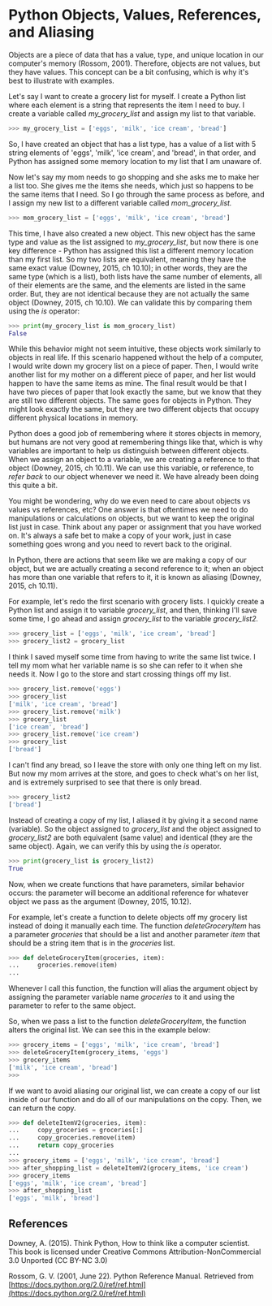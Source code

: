 # Python Objects, Values, References, and Aliasing

Objects are a piece of data that has a value, type, and unique location in our computer's memory (Rossom, 2001). Therefore, objects are not values, but they have values. This concept can be a bit confusing, which is why it's best to illustrate with examples.

Let's say I want to create a grocery list for myself. I create a Python list where each element is a string that represents the item I need to buy. I create a variable called *my_grocery_list* and assign my list to that variable. 

```python
>>> my_grocery_list = ['eggs', 'milk', 'ice cream', 'bread']
```

So, I have created an object that has a list type, has a value of a list with 5 string elements of 'eggs', 'milk', 'ice cream', and 'bread', in that order, and Python has assigned some memory location to my list that I am unaware of.

Now let's say my mom needs to go shopping and she asks me to make her a list too. She gives me the items she needs, which just so happens to be the same items that I need. So I go through the same process as before, and I assign my new list to a different variable called *mom_grocery_list.*

```python
>>> mom_grocery_list = ['eggs', 'milk', 'ice cream', 'bread']
```

This time, I have also created a new object. This new object has the same type and value as the list assigned to *my_grocery_list*, but now there is one key difference - Python has assigned this list a different memory location than my first list. So my two lists are equivalent, meaning they have the same exact value (Downey, 2015, ch 10.10); in other words, they are the same type (which is a list), both lists have the same number of elements, all of their elements are the same, and the elements are listed in the same order. But, they are not identical because they are not actually the same object (Downey, 2015, ch 10.10). We can validate this by comparing them using the *is* operator:

```python
>>> print(my_grocery_list is mom_grocery_list)
False
```

While this behavior might not seem intuitive, these objects work similarly to objects in real life. If this scenario happened without the help of a computer, I would write down my grocery list on a piece of paper. Then, I would write another list for my mother on a different piece of paper, and her list would happen to have the same items as mine. The final result would be that I have two pieces of paper that look exactly the same, but we know that they are still two different objects. The same goes for objects in Python. They might look exactly the same, but they are two different objects that occupy different physical locations in memory.

Python does a good job of remembering where it stores objects in memory, but humans are not very good at remembering things like that, which is why variables are important to help us distinguish between different objects. When we assign an object to a variable, we are creating a reference to that object (Downey, 2015, ch 10.11). We can use this variable, or reference, to *refer back* to our object whenever we need it. We have already been doing this quite a bit. 

You might be wondering, why do we even need to care about objects vs values vs references, etc? One answer is that oftentimes we need to do manipulations or calculations on objects, but we want to keep the original list just in case. Think about any paper or assignment that you have worked on. It's always a safe bet to make a copy of your work, just in case something goes wrong and you need to revert back to the original.

 In Python, there are actions that seem like we are making a copy of our object, but we are actually creating a second reference to it; when an object has more than one variable that refers to it, it is known as aliasing (Downey, 2015, ch 10.11). 

For example, let's redo the first scenario with grocery lists. I quickly create a Python list and assign it to variable *grocery_list*, and then, thinking I'll save some time, I go ahead and assign *grocery_list* to the variable *grocery_list2.* 

```python
>>> grocery_list = ['eggs', 'milk', 'ice cream', 'bread']
>>> grocery_list2 = grocery_list 
```

I think I saved myself some time from having to write the same list twice. I tell my mom what her variable name is so she can refer to it when she needs it. Now I go to the store and start crossing things off my list.

```python
>>> grocery_list.remove('eggs')
>>> grocery_list
['milk', 'ice cream', 'bread']
>>> grocery_list.remove('milk')
>>> grocery_list
['ice cream', 'bread']
>>> grocery_list.remove('ice cream')
>>> grocery_list
['bread']
```

I can't find any bread, so I leave the store with only one thing left on my list. But now my mom arrives at the store, and goes to check what's on her list, and is extremely surprised to see that there is only bread.

```python
>>> grocery_list2
['bread']
```

Instead of creating a copy of my list, I aliased it by giving it a second name (variable). So the object assigned to *grocery_list* and the object assigned to *grocery_list2* are both equivalent (same value) and identical (they are the same object). Again, we can verify this by using the *is* operator.

```python
>>> print(grocery_list is grocery_list2)
True
```

Now, when we create functions that have parameters, similar behavior occurs: the parameter will become an additional reference for whatever object we pass as the argument (Downey, 2015, 10.12).

For example, let's create a function to delete objects off my grocery list instead of doing it manually each time. The function *deleteGroceryItem* has a parameter *groceries* that should be a list and another parameter *item* that should be a string item that is in the *groceries* list. 

```python
>>> def deleteGroceryItem(groceries, item):
...     groceries.remove(item)
...
```

Whenever I call this function, the function will alias the argument object by assigning the parameter variable name *groceries* to it and using the parameter to refer to the same object.

So, when we pass a list to the function *deleteGroceryItem*, the function alters the original list. We can see this in the example below:

```python
>>> grocery_items = ['eggs', 'milk', 'ice cream', 'bread']
>>> deleteGroceryItem(grocery_items, 'eggs')
>>> grocery_items
['milk', 'ice cream', 'bread']
>>>
```

If we want to avoid aliasing our original list, we can create a copy of our list inside of our function and do all of our manipulations on the copy. Then, we can return the copy.

```python
>>> def deleteItemV2(groceries, item):
...     copy_groceries = groceries[:]
...     copy_groceries.remove(item)
...     return copy_groceries
...
>>> grocery_items = ['eggs', 'milk', 'ice cream', 'bread']
>>> after_shopping_list = deleteItemV2(grocery_items, 'ice cream')
>>> grocery_items
['eggs', 'milk', 'ice cream', 'bread']
>>> after_shopping_list
['eggs', 'milk', 'bread']
```

## References

Downey, A. (2015). Think Python, How to think like a computer scientist. This book is licensed under Creative Commons Attribution-NonCommercial 3.0 Unported (CC BY-NC 3.0)

Rossom, G. V. (2001, June 22). Python Reference Manual. Retrieved from [https://docs.python.org/2.0/ref/ref.html](https://docs.python.org/2.0/ref/ref.html)